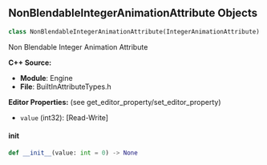## NonBlendableIntegerAnimationAttribute Objects

```python
class NonBlendableIntegerAnimationAttribute(IntegerAnimationAttribute)
```

Non Blendable Integer Animation Attribute

**C++ Source:**

- **Module**: Engine
- **File**: BuiltInAttributeTypes.h

**Editor Properties:** (see get_editor_property/set_editor_property)

- ``value`` (int32):  [Read-Write]

<a id="unreal.NonBlendableIntegerAnimationAttribute.__init__"></a>

#### __init__

```python
def __init__(value: int = 0) -> None
```

<a id="unreal.MinimalViewInfo"></a>